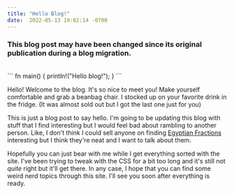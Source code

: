 ```yaml
---
title: "Hello Blog!"
date:  2022-05-13 19:02:14 -0700
---
```


### This blog post may have been changed since its original publication during a blog migration.
<br/>

<div style="text-indent: 0px;">
```
fn main() {
  println!("Hello blog!");
}
```
</div>

Hello! Welcome to the blog. It's so nice to meet you! Make yourself comfortable and grab a beanbag chair. I stocked up on your favorite drink in the fridge. (It was almost sold out but I got the last one just for you)

This is just a blog post to say hello. I'm going to be updating this blog with stuff that I find interesting but I would feel bad about rambling to another person. Like, I don't think I could sell anyone on finding [Egyptian Fractions](https://en.wikipedia.org/wiki/Egyptian_fraction) interesting but I think they're neat and I want to talk about them.

Hopefully you can just bear with me while I get everything sorted with the site. I've been trying to tweak with the CSS for a bit too long and it's still not *quite* right but it'll get there. In any case, I hope that you can find some weird nerd topics through this site. I'll see you soon after everything is ready.
